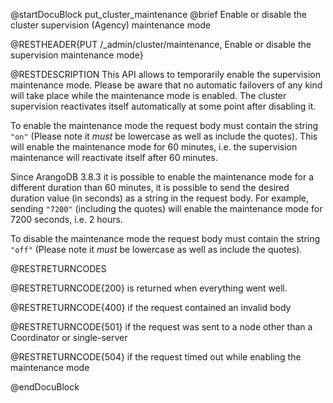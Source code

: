 
@startDocuBlock put_cluster_maintenance
@brief Enable or disable the cluster supervision (Agency) maintenance mode

@RESTHEADER{PUT /_admin/cluster/maintenance, Enable or disable the supervision maintenance mode}

@RESTDESCRIPTION
This API allows to temporarily enable the supervision maintenance mode. Please be aware that no
automatic failovers of any kind will take place while the maintenance mode is enabled.
The cluster supervision reactivates itself automatically at some point after disabling it.

To enable the maintenance mode the request body must contain the string `"on"`
(Please note it _must_ be lowercase as well as include the quotes). This will enable the
maintenance mode for 60 minutes, i.e. the supervision maintenance will reactivate itself
after 60 minutes.

Since ArangoDB 3.8.3 it is possible to enable the maintenance mode for a different 
duration than 60 minutes, it is possible to send the desired duration value (in seconds) 
as a string in the request body. For example, sending `"7200"`
(including the quotes) will enable the maintenance mode for 7200 seconds, i.e. 2 hours.

To disable the maintenance mode the request body must contain the string `"off"` 
(Please note it _must_ be lowercase as well as include the quotes).

@RESTRETURNCODES

@RESTRETURNCODE{200} is returned when everything went well.

@RESTRETURNCODE{400} if the request contained an invalid body

@RESTRETURNCODE{501} if the request was sent to a node other than a Coordinator or single-server

@RESTRETURNCODE{504} if the request timed out while enabling the maintenance mode

@endDocuBlock
